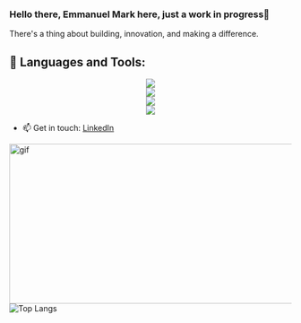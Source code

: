 ### Hello there, Emmanuel Mark here, just a work in progress👋

There's a thing about building, innovation, and making a difference.

## 🧰 Languages and Tools:
<p align="center">
  <a href="https://skillicons.dev">
    <img src="https://skillicons.dev/icons?i=androidstudio,devto,flutter,bots,django&perline=16" /></br>
    <img src="https://skillicons.dev/icons?i=figma,pytorch,firebase,flask,py&perline=16" /></br>
    <img src="https://skillicons.dev/icons?i=r,gradle,github&perline=16" /></br>
    <img src="https://skillicons.dev/icons?i=mysql,githubactions,maven,linux,js&perline=16" />
  </a>
</p>

</p>

  
- 📫 Get in touch: [LinkedIn](https://www.linkedin.com/in/emmanuel-ndaliro-501771124/)


<p><img align="right" alt="gif" src="https://user-images.githubusercontent.com/33391934/143764854-94adc43f-03f6-4a94-84df-603ac5b98737.gif" width="525" height="285"/></p>


![Top Langs](https://github-readme-stats.vercel.app/api/top-langs/?username=kram254&theme=tokyonight)



